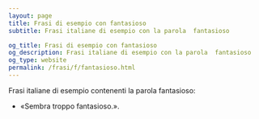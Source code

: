 ```yaml
---
layout: page
title: Frasi di esempio con fantasioso 
subtitle: Frasi italiane di esempio con la parola  fantasioso

og_title: Frasi di esempio con fantasioso 
og_description: Frasi italiane di esempio con la parola  fantasioso
og_type: website
permalink: /frasi/f/fantasioso.html
---
```


Frasi italiane di esempio contenenti la parola fantasioso:


- «Sembra troppo fantasioso.».
